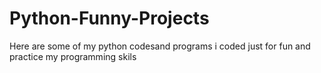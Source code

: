 # Python-Funny-Projects

Here are some of my python codesand programs i coded just for fun and practice my programming skils

